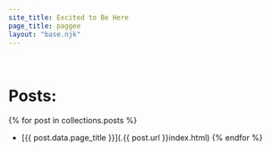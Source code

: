 ```yaml
---
site_title: Excited to Be Here
page_title: paggee
layout: "base.njk"
---
```


</br>

# Posts:

{% for post in collections.posts %}
- [{{ post.data.page_title }}](.{{ post.url }}index.html)
{% endfor %}